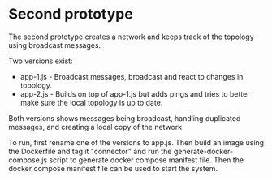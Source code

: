 # Second prototype

The second prototype creates a network and keeps track of the topology using broadcast messages.

Two versions exist:

* app-1.js - Broadcast messages, broadcast and react to changes in topology.
* app-2.js - Builds on top of app-1.js but adds pings and tries to better make sure the local topology is up to date.

Both versions shows messages being broadcast, handling duplicated messages, and creating a local copy of the network.

To run, first rename one of the versions to app.js. Then build an image using the Dockerfile and tag it "connector" and run the generate-docker-compose.js script to generate docker compose manifest file. Then the docker compose manifest file can be used to start the system.
